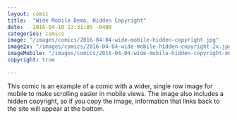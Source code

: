 ```yaml
---
layout: comic
title:  "Wide Mobile Demo, Hidden Copyright"
date:   2016-04-10 13:31:05 -0400
categories: comics
image: "/images/comics/2016-04-04-wide-mobile-hidden-copyright.jpg"
image2x: "/images/comics/2016-04-04-wide-mobile-hidden-copyright-2x.jpg"
imageMobile: "/images/comics/2016-04-04-wide-mobile-hidden-copyright-mobile.jpg"
copyright: true

---
```

This comic is an example of a comic with a wider, single row image for mobile to make scrolling easier in mobile views. The image also includes a hidden copyright, so if you copy the image, information that links back to the site will appear at the bottom.
